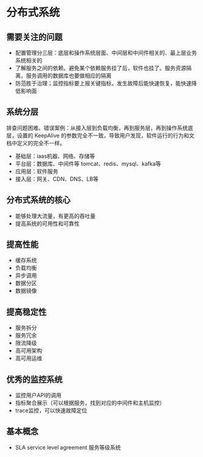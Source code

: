 # 分布式系统

## 需要关注的问题
- 配置管理分三层：底层和操作系统层面、中间层和中间件相关的、最上层业务系统相关的
- 了解服务之间的依赖。避免某个依赖服务挂了后，软件也挂了。服务资源隔离，服务调用的数据库也要做相应的隔离
- 防范胜于治理；监控指标要上报关键指标，发生故障后能快速恢复，能快速降低影响面

## 系统分层
排查问题困难。错误案例：从接入层到负载均衡，再到服务层，再到操作系统底层，设置的 KeepAlive 的参数完全不一致，导致用户发现，软件运行的行为和文档中定义的完全不一样。
- 基础层：iaas机器、网络、存储等
- 平台层：数据库、中间件等 tomcat、redis、mysql、kafka等
- 应用层：软件服务
- 接入层：网关、CDN、DNS、LB等

## 分布式系统的核心
- 能够处理大流量，有更高的吞吐量
- 提高系统的可用性和可靠性

## 提高性能
- 缓存系统
- 负载均衡
- 异步调用
- 数据分区
- 数据镜像

## 提高稳定性
- 服务拆分
- 服务冗余
- 限流降级
- 高可用架构
- 高可用运维

## 优秀的监控系统
- 监控用户API的调用
- 指标聚合展示（可以根据服务，找到对应的中间件和主机监控）
- trace监控，可以快速故障定位

## 基本概念
- SLA service level agreement 服务等级系统
